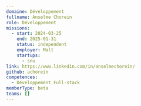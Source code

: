 ```yaml
---
domaine: Développement
fullname: Anselme Chorein
role: Développement
missions:
  - start: 2024-03-25
    end: 2025-01-31
    status: independent
    employer: Malt
    startups:
      - snu
link: https://www.linkedin.com/in/anselmechorein/
github: achorein
competences:
  - Développement Full-stack
memberType: beta
teams: []
---
```

